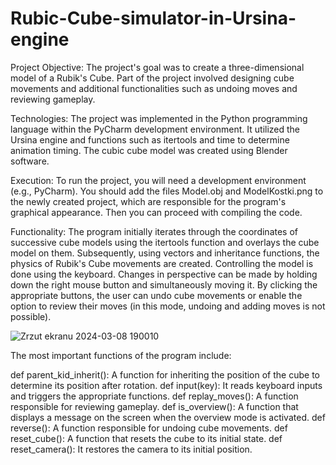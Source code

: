 # Rubic-Cube-simulator-in-Ursina-engine

Project Objective:
The project's goal was to create a three-dimensional model of a Rubik's Cube. Part of the project involved designing cube movements and additional functionalities such as undoing moves and reviewing gameplay.

Technologies:
The project was implemented in the Python programming language within the PyCharm development environment. It utilized the Ursina engine and functions such as itertools and time to determine animation timing. The cubic cube model was created using Blender software.

Execution:
To run the project, you will need a development environment (e.g., PyCharm). You should add the files Model.obj and ModelKostki.png to the newly created project, which are responsible for the program's graphical appearance. Then you can proceed with compiling the code.

Functionality:
The program initially iterates through the coordinates of successive cube models using the itertools function and overlays the cube model on them. Subsequently, using vectors and inheritance functions, the physics of Rubik's Cube movements are created. Controlling the model is done using the keyboard. Changes in perspective can be made by holding down the right mouse button and simultaneously moving it. By clicking the appropriate buttons, the user can undo cube movements or enable the option to review their moves (in this mode, undoing and adding moves is not possible).


![Zrzut ekranu 2024-03-08 190010](https://github.com/kacdro/Rubic-Cube-simulator-in-Ursina-engine/assets/100469610/5f267ae4-5ac1-42ce-ae35-4ff1dd82c413)



The most important functions of the program include:

def parent_kid_inherit(): A function for inheriting the position of the cube to determine its position after rotation.
def input(key): It reads keyboard inputs and triggers the appropriate functions.
def replay_moves(): A function responsible for reviewing gameplay.
def is_overview(): A function that displays a message on the screen when the overview mode is activated.
def reverse(): A function responsible for undoing cube movements.
def reset_cube(): A function that resets the cube to its initial state.
def reset_camera(): It restores the camera to its initial position.

